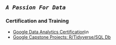 ## *`A Passion For Data`*


### Certification and Training
* [Google Data Analytics Certification](https://www.coursera.org/account/accomplishments/certificate/YXGPH2GLJ9DG)\n
* [Google Capstone Projects: R/Tidyverse/SQL Db](https://youtube.com/playlist?list=PLnBliEe9L853Rrts3QKXzf-RL49uuTa57)
